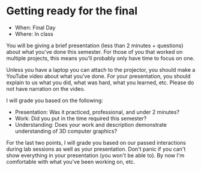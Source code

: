 # Getting ready for the final

* When: Final Day
* Where: In class

You will be giving a brief presentation (less than 2 minutes + questions) about what you've done this semester. For those of you that worked on multiple projects, this means you'll probably only have time to focus on one.

Unless you have a laptop you can attach to the projector, you should make a YouTube video about what you've done. For your presentation, you should explain to us what you did, what was hard, what you learned, etc. Please do not have narration on the video.

I will grade you based on the following:

* Presentation: Was it practiced, professional, and under 2 minutes?
* Work: Did you put in the time required this semester?
* Understanding: Does your work and description demonstrate understanding of 3D computer graphics?

For the last two points, I will grade you based on our passed interactions during lab sessions as well as your presentation.
Don't panic if you can't show everything in your presentation (you won't be able to). By now I'm comfortable with what you've been working on, etc.
